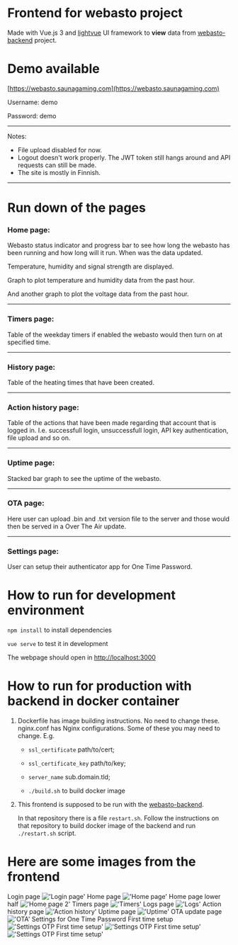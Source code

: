 # Frontend for webasto project
Made with Vue.js 3 and [lightvue](https://lightvue.org) UI framework to **view** data from [webasto-backend](https://github.com/lassesuomela/webasto-backend) project.

# Demo available
[https://webasto.saunagaming.com](https://webasto.saunagaming.com)

Username: demo

Password: demo

---
Notes: 

* File upload disabled for now.
* Logout doesn't work properly. The JWT token still hangs around and API requests can still be made.
* The site is mostly in Finnish.

---

# Run down of the pages

### Home page:

Webasto status indicator and progress bar to see how long the webasto has been running and how long will it run. When was the data updated.

Temperature, humidity and signal strength are displayed.

Graph to plot temperature and humidity data from the past hour.

And another graph to plot the voltage data from the past hour.

---

### Timers page:

Table of the weekday timers if enabled the webasto would then turn on at specified time. 

---

### History page:

Table of the heating times that have been created.

---

### Action history page:

Table of the actions that have been made regarding that account that is logged in. I.e. successfull login, unsuccessfull login, API key authentication, file upload and so on.

---

### Uptime page:

Stacked bar graph to see the uptime of the webasto.

---

### OTA page:

Here user can upload .bin and .txt version file to the server and those would then be served in a Over The Air update.

---

### Settings page:

User can setup their authenticator app for One Time Password.


# How to run for development environment

`npm install` to install dependencies

`vue serve` to test it in development

The webpage should open in [http://localhost:3000](http://localhost:3000)


# How to run for production with backend in docker container

1. 
    Dockerfile has image building instructions. No need to change these.
    nginx.conf has Nginx configurations. Some of these you may need to change. E.g.

    - `ssl_certificate` path/to/cert;

    - `ssl_certificate_key` path/to/key;

    - `server_name` sub.domain.tld;

    - `./build.sh` to build docker image

2.
    This frontend is supposed to be run with the [webasto-backend](https://github.com/lassesuomela/webasto-backend).

    In that repository there is a file `restart.sh`. Follow the instructions on that repository to build docker image of the backend and run `./restart.sh` script.

# Here are some images from the frontend

Login page
!['Login page']('./../images/login.png)
Home page
!['Home page']('./../images/home.png)
Home page lower half
!['Home page 2']('./../images/home_2.png)
Timers page
!['Timers']('./../images/timers.png)
Logs page
!['Logs']('./../images/logs.png)
Action history page
!['Action history']('./../images/action_history.png)
Uptime page
!['Uptime']('./../images/uptime.png)
OTA update page
!['OTA']('./../images/ota.png)
Settings for One Time Password First time setup
!['Settings OTP First time setup']('./../images/settings_first_time.png)
!['Settings OTP First time setup']('./../images/settings_config.png)
!['Settings OTP First time setup']('./../images/settings.png)
